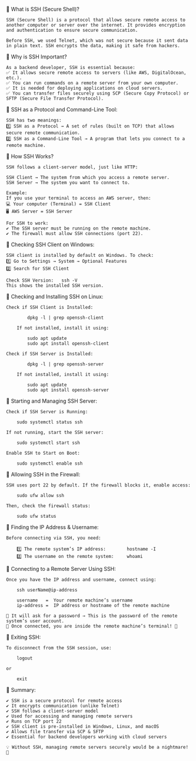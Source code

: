 📌 What is SSH (Secure Shell)?

    SSH (Secure Shell) is a protocol that allows secure remote access to another computer or server over the internet. It provides encryption and authentication to ensure secure communication.

    Before SSH, we used Telnet, which was not secure because it sent data in plain text. SSH encrypts the data, making it safe from hackers.


📌 Why is SSH Important?

    As a backend developer, SSH is essential because:
    ✅ It allows secure remote access to servers (like AWS, DigitalOcean, etc.).
    ✅ You can run commands on a remote server from your own computer.
    ✅ It is needed for deploying applications on cloud servers.
    ✅ You can transfer files securely using SCP (Secure Copy Protocol) or SFTP (Secure File Transfer Protocol).


📌 SSH as a Protocol and Command-Line Tool:

    SSH has two meanings:
    1️⃣ SSH as a Protocol → A set of rules (built on TCP) that allows secure remote communication.
    2️⃣ SSH as a Command-Line Tool → A program that lets you connect to a remote machine.


📌 How SSH Works?

    SSH follows a client-server model, just like HTTP:

    SSH Client → The system from which you access a remote server.
    SSH Server → The system you want to connect to.
    
    Example:
    If you use your terminal to access an AWS server, then:
    💻 Your computer (Terminal) = SSH Client
    🖥️ AWS Server = SSH Server

    For SSH to work:
    ✔ The SSH server must be running on the remote machine.
    ✔ The firewall must allow SSH connections (port 22).


📌 Checking SSH Client on Windows:

    SSH client is installed by default on Windows. To check:
    1️⃣ Go to Settings → System → Optional Features
    2️⃣ Search for SSH Client

    Check SSH Version:   ssh -V
    This shows the installed SSH version.



📌 Checking and Installing SSH on Linux:

    Check if SSH Client is Installed:   
        
            dpkg -l | grep openssh-client

        If not installed, install it using:

            sudo apt update 
            sudo apt install openssh-client 

    Check if SSH Server is Installed:

            dpkg -l | grep openssh-server

        If not installed, install it using:

            sudo apt update
            sudo apt install openssh-server


📌 Starting and Managing SSH Server:

    Check if SSH Server is Running:

        sudo systemctl status ssh

    If not running, start the SSH server:

        sudo systemctl start ssh 

    Enable SSH to Start on Boot:

        sudo systemctl enable ssh


📌 Allowing SSH in the Firewall:

    SSH uses port 22 by default. If the firewall blocks it, enable access:

        sudo ufw allow ssh
    
    Then, check the firewall status:

        sudo ufw status 


📌 Finding the IP Address & Username:

    Before connecting via SSH, you need:

        1️⃣ The remote system’s IP address:        hostname -I        
        2️⃣ The username on the remote system:     whoami


📌 Connecting to a Remote Server Using SSH:

    Once you have the IP address and username, connect using:

        ssh userName@ip-address

        username   =  Your remote machine’s username
        ip-address =  IP address or hostname of the remote machine

    🔹 It will ask for a password → This is the password of the remote system’s user account.
    🔹 Once connected, you are inside the remote machine’s terminal! 🎉


📌 Exiting SSH:

    To disconnect from the SSH session, use:

        logout

    or

        exit


📌 Summary:

    ✔ SSH is a secure protocol for remote access
    ✔ It encrypts communication (unlike Telnet)
    ✔ SSH follows a client-server model
    ✔ Used for accessing and managing remote servers
    ✔ Runs on TCP port 22
    ✔ SSH client is pre-installed in Windows, Linux, and macOS
    ✔ Allows file transfer via SCP & SFTP
    ✔ Essential for backend developers working with cloud servers

    💡 Without SSH, managing remote servers securely would be a nightmare! 🚀
        

